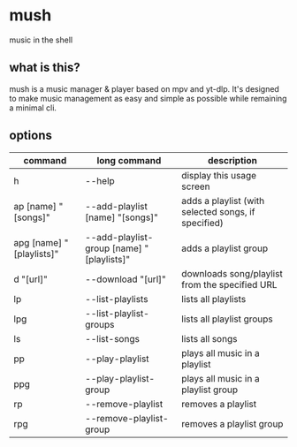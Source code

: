 # mush
music in the shell

## what is this?
mush is a music manager & player based on mpv and yt-dlp. It's designed to make music management as easy and simple as possible while remaining a minimal cli.

## options

| command                   | long command                                  | description                                           |
|---------------------------|-----------------------------------------------|-------------------------------------------------------|
| h                         | --help                                        | display this usage screen                             |
| ap [name] "[songs]"       | --add-playlist [name] "[songs]"               | adds a playlist (with selected songs, if specified)   |
| apg [name] "[playlists]"  | --add-playlist-group [name] "[playlists]"     | adds a playlist group                                 |
| d "[url]"                 | --download "[url]"                            | downloads song/playlist from the specified URL        |
| lp                        | --list-playlists                              | lists all playlists                                   |
| lpg                       | --list-playlist-groups                        | lists all playlist groups                             |
| ls                        | --list-songs                                  | lists all songs                                       |
| pp                        | --play-playlist                               | plays all music in a playlist                         |
| ppg                       | --play-playlist-group                         | plays all music in a playlist group                   |
| rp                        | --remove-playlist                             | removes a playlist                                    |
| rpg                       | --remove-playlist-group                       | removes a playlist group                              |
